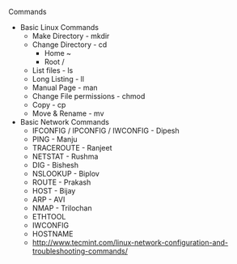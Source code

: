 Commands

- Basic Linux Commands
  - Make Directory - mkdir
  - Change Directory - cd
    - Home ~
    - Root /
  - List files - ls
  - Long Listing - ll
  - Manual Page - man
  - Change File permissions - chmod
  - Copy - cp
  - Move & Rename - mv
- Basic Network Commands
  - IFCONFIG / IPCONFIG / IWCONFIG - Dipesh
  - PING - Manju
  - TRACEROUTE - Ranjeet
  - NETSTAT - Rushma
  - DIG - Bishesh
  - NSLOOKUP - Biplov
  - ROUTE - Prakash
  - HOST - Bijay
  - ARP - AVI
  - NMAP - Trilochan
  - ETHTOOL
  - IWCONFIG
  - HOSTNAME
  - http://www.tecmint.com/linux-network-configuration-and-troubleshooting-commands/